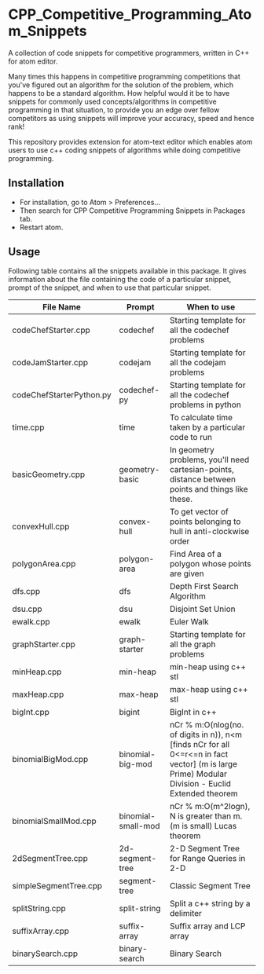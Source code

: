 # CPP_Competitive_Programming_Atom_Snippets
A collection of code snippets for competitive programmers, written in C++ for atom editor.

Many times this happens in competitive programming competitions that you&#39;ve figured out an algorithm for the solution of the problem, which happens to be a standard algorithm. How helpful would it be to have snippets for commonly used concepts/algorithms in competitive programming in that situation, to provide you an edge over fellow competitors as using snippets will improve your accuracy, speed and hence rank!

This repository provides extension for atom-text editor which enables atom users to use c++ coding snippets of algorithms while doing competitive programming.

## Installation

- For installation, go to Atom > Preferences...
- Then search for CPP Competitive Programming Snippets in Packages tab.
- Restart atom.

## Usage

Following table contains all the snippets available in this package. It gives information about the file containing the code of a particular snippet, prompt of the snippet, and when to use that particular snippet.

| **File Name** | **Prompt** | **When to use** |
| --- | --- | --- |
| codeChefStarter.cpp | codechef | Starting template for all the codechef problems |
| codeJamStarter.cpp | codejam | Starting template for all the codejam problems |
| codeChefStarterPython.py | codechef-py | Starting template for all the codechef problems in python |
| time.cpp | time | To calculate time taken by a particular code to run |
| basicGeometry.cpp | geometry-basic | In geometry problems, you&#39;ll need cartesian-points, distance between points and things like these. |
| convexHull.cpp | convex-hull | To get vector of points belonging to hull in anti-clockwise order |
| polygonArea.cpp | polygon-area | Find Area of a polygon whose points are given |
| dfs.cpp | dfs | Depth First Search Algorithm |
| dsu.cpp | dsu | Disjoint Set Union |
| ewalk.cpp | ewalk | Euler Walk |
| graphStarter.cpp | graph-starter | Starting template for all the graph problems |
| minHeap.cpp | min-heap | min-heap using c++ stl |
| maxHeap.cpp | max-heap | max-heap using c++ stl |
| bigInt.cpp | bigint | BigInt in c++ |
| binomialBigMod.cpp | binomial-big-mod | nCr % m:O(nlog(no. of digits in n)), n&lt;m [finds nCr for all 0&lt;=r&lt;=n in fact vector] (m is large Prime)  Modular Division - Euclid Extended theorem |
| binomialSmallMod.cpp | binomial-small-mod | nCr % m:O(m^2logn), N is greater than m. (m is small)  Lucas theorem |
| 2dSegmentTree.cpp | 2d-segment-tree | 2-D Segment Tree for Range Queries in 2-D |
| simpleSegmentTree.cpp | segment-tree | Classic Segment Tree |
| splitString.cpp | split-string | Split a c++ string by a delimiter |
| suffixArray.cpp |  suffix-array | Suffix array and LCP array |
| binarySearch.cpp | binary-search | Binary Search |
